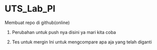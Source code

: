 # UTS_Lab_PI
Membuat repo di github(online)

1. Perubahan untuk push nya disini ya
mari kita coba

2. Tes untuk mergin
Ini untuk mengcompare apa aja yang telah diganti